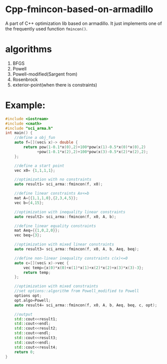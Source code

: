 # Cpp-fmincon-based-on-armadillo
A part of C++ optimization lib based on armadillo. It just implements one of the frequently used function ```fmincon()```.
# algorithms
1. BFGS 
2. Powell
3. Powell-modified(Sargent from)
4. Rosenbrock
5. exterior-point(when there is constraints)
# Example:
```c++
#include <iostream>
#include <cmath>
#include "sci_arma.h"
int main() {
    //define a obj_fun
    auto f=[](vec& x)-> double {
        return pow(1-0.1*x(0),2)+100*pow(x(1)-0.5*x(0)*x(0),2)
              +pow(1-0.1*x(2),2)+100*pow(x(3)-0.5*x(2)*x(2),2);
    };

    //define a start point
    vec x0= {1,1,1,1};

    //optimization with no constraints
    auto result1= sci_arma::fmincon(f, x0);

    //define linear constraints Ax<=b
    mat A={{1,1,1,0},{2,3,4,5}};
    vec b={4,15};

    //optimization with inequality linear constraints
    auto result2= sci_arma::fmincon(f, x0, A, b);

    //define linear equality constraints
    mat Aeq={{1,0,2,0}};
    vec beq={3};

    //optimization with mixed linear constraints
    auto result3= sci_arma::fmincon(f, x0, A, b, Aeq, beq);

    //define non-linear inequality constraints c(x)<=0
    auto c=[](vec& x)->vec {
        vec temp={x(0)*x(0)+x(1)*x(1)+x(2)*x(2)+x(3)*x(3)-3};
        return temp;
    };

    //optimization with mixed constraints
    //set options::algorithm from Powell_modified to Powell
    options opt;
    opt.algo=Powell;
    auto result4= sci_arma::fmincon(f, x0, A, b, Aeq, beq, c, opt);

    //output
    std::cout<<result1;
    std::cout<<endl;
    std::cout<<result2;
    std::cout<<endl;
    std::cout<<result3;
    std::cout<<endl;
    std::cout<<result4;
    return 0;
}
```
